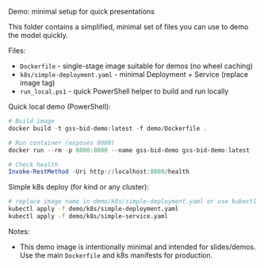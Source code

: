 Demo: minimal setup for quick presentations

This folder contains a simplified, minimal set of files you can use to demo the model quickly.

Files:
- `Dockerfile` - single-stage image suitable for demos (no wheel caching)
- `k8s/simple-deployment.yaml` - minimal Deployment + Service (replace image tag)
- `run_local.ps1` - quick PowerShell helper to build and run locally

Quick local demo (PowerShell):

```powershell
# Build image
docker build -t gss-bid-demo:latest -f demo/Dockerfile .

# Run container (exposes 8000)
docker run --rm -p 8000:8000 --name gss-bid-demo gss-bid-demo:latest

# Check health
Invoke-RestMethod -Uri http://localhost:8000/health
```

Simple k8s deploy (for kind or any cluster):

```bash
# replace image name in demo/k8s/simple-deployment.yaml or use kubectl set image
kubectl apply -f demo/k8s/simple-deployment.yaml
kubectl apply -f demo/k8s/simple-service.yaml
```

Notes:
- This demo image is intentionally minimal and intended for slides/demos. Use the main `Dockerfile` and k8s manifests for production.
